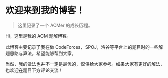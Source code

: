 # 欢迎来到我的博客！

> 这里记录了一个 ACMer 的成长历程。

Hi，这里是我的 ACM 题解博客。

此博客主要记录了我在做 CodeForces，SPOJ，洛谷等平台上的题目时的一些解题思路与算法。希望能够帮到大家。

当然，我的做法也并不一定是最优的，仅供给大家参考。如果大家有更好的解法，也欢迎在题目下方评论交流！